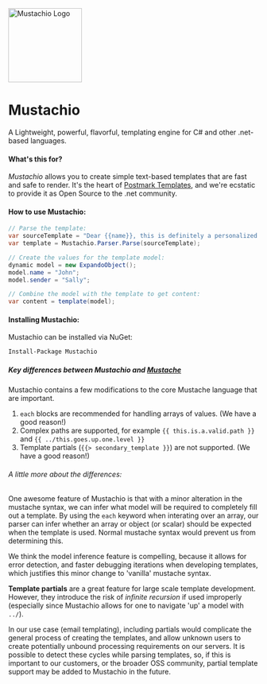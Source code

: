 <img src="http://assets.wildbit.com/postmark/misc/mustachio-logo@2x.png" alt="Mustachio Logo" title="Pistachio + Mustache =&gt; Mustachio" width="148" height="149">

# Mustachio
A Lightweight, powerful, flavorful, templating engine for C# and other .net-based languages.

#### What's this for?

*Mustachio* allows you to create simple text-based templates that are fast and safe to render. It's the heart of [Postmark Templates](http://blog.postmarkapp.com/post/125849089273/special-delivery-postmark-templates), and we're ecstatic to provide it as Open Source to the .net community.

#### How to use Mustachio:

```csharp
// Parse the template:
var sourceTemplate = "Dear {{name}}, this is definitely a personalized note to you. Very truly yours, {{sender}}"
var template = Mustachio.Parser.Parse(sourceTemplate);

// Create the values for the template model:
dynamic model = new ExpandoObject();
model.name = "John";
model.sender = "Sally";

// Combine the model with the template to get content:
var content = template(model);
```

#### Installing Mustachio:

Mustachio can be installed via NuGet:

```bash
Install-Package Mustachio
```

##### Key differences between Mustachio and [Mustache](https://mustache.github.io/)

Mustachio contains a few modifications to the core Mustache language that are important.

1. `each` blocks are recommended for handling arrays of values. (We have a good reason!)
2. Complex paths are supported, for example `{{ this.is.a.valid.path }}` and `{{ ../this.goes.up.one.level }}`
3. Template partials (`{{> secondary_template }}`) are not supported. (We have a good reason!)
 
###### A little more about the differences:

One awesome feature of Mustachio is that with a minor alteration in the mustache syntax, we can infer what model will be required to completely fill out a template. By using the `each` keyword when interating over an array, our parser can infer whether an array or object (or scalar) should be expected when the template is used. Normal mustache syntax would prevent us from determining this.

We think the model inference feature is compelling, because it allows for error detection, and faster debugging iterations when developing templates, which justifies this minor change to 'vanilla' mustache syntax.

**Template partials** are a great feature for large scale template development. However, they introduce the risk of _infinite recursion_ if used improperly (especially since Mustachio allows for one to navigate 'up' a model with `../`).

In our use case (email templating), including partials would complicate the general process of creating the templates, and allow unknown users to create potentially unbound processing requirements on our servers. It is possible to detect these cycles while parsing templates, so, if this is important to our customers, or the broader OSS community, partial template support may be added to Mustachio in the future.





